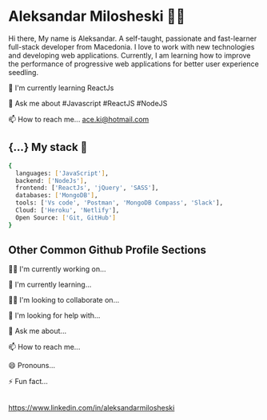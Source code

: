 
# Aleksandar Milosheski 👩‍💻
Hi there, My name is Aleksandar. A self-taught, passionate and fast-learner full-stack developer from Macedonia. I love to work with new technologies and developing web applications. Currently, I am learning how to improve the performance of progressive web applications for better user experience seedling.

🧠 I'm currently learning ReactJs

💬 Ask me about #Javascript #ReactJS #NodeJS

📫 How to reach me... ace.ki@hotmail.com

## {...} My stack 🚀 


```bash
{
  languages: ['JavaScript'],
  backend: ['NodeJs'],
  frontend: ['ReactJs', 'jQuery', 'SASS'],
  databases: ['MongoDB'],
  tools: ['Vs code', 'Postman', 'MongoDB Compass', 'Slack'],
  Cloud: ['Heroku', 'Netlify'],
  Open Source: ['Git, GitHub']
}
```
## Other Common Github Profile Sections
👩‍💻 I'm currently working on...

🧠 I'm currently learning...

👯‍♀️ I'm looking to collaborate on...

🤔 I'm looking for help with...

💬 Ask me about...

📫 How to reach me...

😄 Pronouns...

⚡️ Fun fact...


## 

https://www.linkedin.com/in/aleksandarmilosheski


